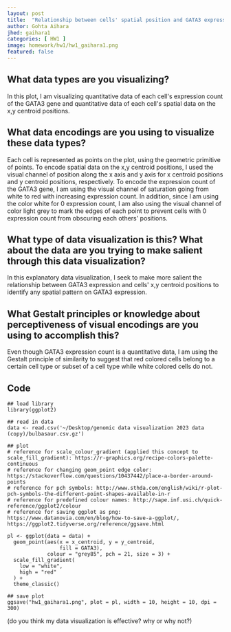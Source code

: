 ```yaml
---
layout: post
title:  "Relationship between cells' spatial position and GATA3 expression"
author: Gohta Aihara
jhed: gaihara1
categories: [ HW1 ]
image: homework/hw1/hw1_gaihara1.png
featured: false
---
```


## What data types are you visualizing?
In this plot, I am visualizing quantitative data of each cell's expression count of the GATA3 gene and quantitative data of each cell's spatial data on the x,y centroid positions.

## What data encodings are you using to visualize these data types?
Each cell is represented as points on the plot, using the geometric primitive of points. To encode spatial data on the x,y centroid positions, I used the visual channel of position along the x axis and y axis for x centroid positions and y centroid positions, respectively. To encode the expression count of the GATA3 gene, I am using the visual channel of saturation going from white to red with increasing expression count. In addition, since I am using the color white for 0 expression count, I am also using the visual channel of color light grey to mark the edges of each point to prevent cells with 0 expression count from obscuring each others' positions.

## What type of data visualization is this? What about the data are you trying to make salient through this data visualization? 
In this explanatory data visualization, I seek to make more salient the relationship between GATA3 expression and cells' x,y centroid positions to identify any spatial pattern on GATA3 expression.

## What Gestalt principles or knowledge about perceptiveness of visual encodings are you using to accomplish this?
Even though GATA3 expression count is a quantitative data, I am using the Gestalt principle of similarity to suggest that red colored cells belong to a certain cell type or subset of a cell type while white colored cells do not.


## Code

```{r}
## load librarylibrary(ggplot2)## read in datadata <- read.csv('~/Desktop/genomic data visualization 2023 data (copy)/bulbasaur.csv.gz')## plot# reference for scale_colour_gradient (applied this concept to scale_fill_gradient): https://r-graphics.org/recipe-colors-palette-continuous# reference for changing geom_point edge color: https://stackoverflow.com/questions/10437442/place-a-border-around-points# reference for pch symbols: http://www.sthda.com/english/wiki/r-plot-pch-symbols-the-different-point-shapes-available-in-r# reference for predefined colour names: http://sape.inf.usi.ch/quick-reference/ggplot2/colour# reference for saving ggplot as png: https://www.datanovia.com/en/blog/how-to-save-a-ggplot/, https://ggplot2.tidyverse.org/reference/ggsave.htmlpl <- ggplot(data = data) +  geom_point(aes(x = x_centroid, y = y_centroid,                 fill = GATA3),             colour = "grey85", pch = 21, size = 3) +  scale_fill_gradient(    low = "white",    high = "red"  ) +  theme_classic()## save plotggsave("hw1_gaihara1.png", plot = pl, width = 10, height = 10, dpi = 300)
```

(do you think my data visualization is effective? why or why not?)
